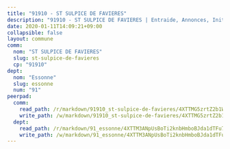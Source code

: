 ```yaml
---
title: "91910 - ST SULPICE DE FAVIERES"
description: "91910 - ST SULPICE DE FAVIERES | Entraide, Annonces, Initiatives"
date: 2020-01-11T14:09:21+09:00
collapsible: false
layout: commune
comm:
  nom: "ST SULPICE DE FAVIERES"
  slug: st-sulpice-de-favieres
  cp: "91910"
dept:
  nom: "Essonne"
  slug: essonne
  num: "91"
peerpad:
  comm:
    read_path: /r/markdown/91910_st-sulpice-de-favieres/4XTTMG5zrtZ2b1WpdXxpkapJSUfVhpZKCC2fgF3VpMnZsBco5
    write_path: /w/markdown/91910_st-sulpice-de-favieres/4XTTMG5zrtZ2b1WpdXxpkapJSUfVhpZKCC2fgF3VpMnZsBco5-K3TgU4T4BkCDApFrVm7268eZZe66vSKnm9vzacBmXmNArKCSEwtKAxt7D7Q2qZ8ZQ1PfenCNkm29tdQjS7bib5iNc1VVAJGwSBhyxKgcBd76ruDPaUJrpaRJnpvKAgjDeguCh3Uw
  dept:
    read_path: /r/markdown/91_essonne/4XTTM3ANpUsBoTi2knbHmboBJda1dTFu7ky8ZK9dB2RyMMfWF
    write_path: /w/markdown/91_essonne/4XTTM3ANpUsBoTi2knbHmboBJda1dTFu7ky8ZK9dB2RyMMfWF-K3TgUyWqeJSocSvH4aaj1ao8GVHVL7XNdUYQ4QUUeH9BAdnr24zoBJ2C3FCPvjfnNG6dyrzadtyfizxGKpMjZFU9wDjSpA4g6VtDcxL8iEmbLsyV9TFoF7XzgcRopbNZHgpYvcW3
---
```



